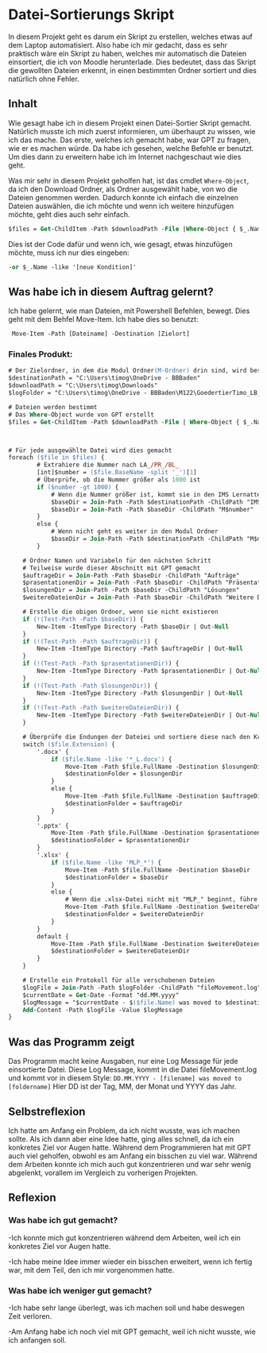 # Datei-Sortierungs Skript
In diesem Projekt geht es darum ein Skript zu erstellen, welches etwas auf dem Laptop automatisiert. Also habe ich mir gedacht, dass es sehr praktisch wäre ein Skript zu haben, welches mir automatisch die Dateien einsortiert, die ich von Moodle herunterlade. Dies bedeutet, dass das Skript die gewollten Dateien erkennt, in einen bestimmten Ordner sortiert und dies natürlich ohne Fehler.

## Inhalt
Wie gesagt habe ich in diesem Projekt einen Datei-Sortier Skript gemacht. Natürlich musste ich mich zuerst informieren, um überhaupt zu wissen, wie ich das mache. Das erste, welches ich gemacht habe, war GPT zu fragen, wie er es machen würde. Da habe ich gesehen, welche Befehle er benutzt. Um dies dann zu erweitern habe ich im Internet nachgeschaut wie dies geht.

Was mir sehr in diesem Projekt geholfen hat, ist das cmdlet ```Where-Object```, da ich den Download Ordner, als Ordner ausgewählt habe, von wo die Dateien genommen werden. Dadurch konnte ich einfach die einzelnen Dateien auswählen, die ich möchte und wenn ich weitere hinzufügen möchte, geht dies auch sehr einfach.

```ps
$files = Get-ChildItem -Path $downloadPath -File |Where-Object { $_.Name -like 'LA_*' -or $_.Name -like 'PR_*' -or $_.Name -like 'BL_*' -or $_.Name -like 'MLP_*' }
```
Dies ist der Code dafür und wenn ich, wie gesagt, etwas hinzufügen möchte, muss ich nur dies eingeben:

```ps
-or $_.Name -like '[neue Kondition]'
```

## Was habe ich in diesem Auftrag gelernt?
Ich habe gelernt, wie man Dateien, mit Powershell Befehlen, bewegt. Dies geht mit dem Behfel Move-Item. Ich habe dies so benutzt:
```ps
 Move-Item -Path [Dateiname] -Destination [Zielort]
```
### Finales Produkt:
```ps
# Der Zielordner, in dem die Modul Ordner(M-Ordner) drin sind, wird bestimmt
$destinationPath = "C:\Users\timog\OneDrive - BBBaden"
$downloadPath = "C:\Users\timog\Downloads"
$logFolder = "C:\Users\timog\OneDrive - BBBaden\M122\GoedertierTimo_LB_M122_2021-V3"

# Dateien werden bestimmt
# Das Where-Object wurde von GPT erstellt
$files = Get-ChildItem -Path $downloadPath -File | Where-Object { $_.Name -like 'LA_*' -or $_.Name -like 'PR_*' -or $_.Name -like 'BL_*' -or $_.Name -like 'MLP_*' }



# Für jede ausgewählte Datei wird dies gemacht
foreach ($file in $files) {
        # Extrahiere die Nummer nach LA_/PR_/BL_
        [int]$number = ($file.BaseName -split '_')[1]
        # Überprüfe, ob die Nummer größer als 1000 ist
        if ($number -gt 1000) {
            # Wenn die Nummer größer ist, kommt sie in den IMS Lernattelier Ordner
            $baseDir = Join-Path -Path $destinationPath -ChildPath "IMS Lernattelier"
            $baseDir = Join-Path -Path $baseDir -ChildPath "M$number"
        }
        else {
            # Wenn nicht geht es weiter in den Modul Ordner
            $baseDir = Join-Path -Path $destinationPath -ChildPath "M$number"
        }

    # Ordner Namen und Variabeln für den nächsten Schritt
    # Teilweise wurde dieser Abschnitt mit GPT gemacht
    $auftrageDir = Join-Path -Path $baseDir -ChildPath "Aufträge"
    $prasentationenDir = Join-Path -Path $baseDir -ChildPath "Präsentationen"
    $losungenDir = Join-Path -Path $baseDir -ChildPath "Lösungen"
    $weitereDateienDir = Join-Path -Path $baseDir -ChildPath "Weitere Dateien"

    # Erstelle die obigen Ordner, wenn sie nicht existieren
    if (!(Test-Path -Path $baseDir)) {
        New-Item -ItemType Directory -Path $baseDir | Out-Null
    }
    if (!(Test-Path -Path $auftrageDir)) {
        New-Item -ItemType Directory -Path $auftrageDir | Out-Null
    }
    if (!(Test-Path -Path $prasentationenDir)) {
        New-Item -ItemType Directory -Path $prasentationenDir | Out-Null
    }
    if (!(Test-Path -Path $losungenDir)) {
        New-Item -ItemType Directory -Path $losungenDir | Out-Null
    }
    if (!(Test-Path -Path $weitereDateienDir)) {
        New-Item -ItemType Directory -Path $weitereDateienDir | Out-Null
    }

    # Überprüfe die Endungen der Dateiei und sortiere diese nach den Kriterien ein
    switch ($file.Extension) {
        '.docx' {
            if ($file.Name -like '*_L.docx') {
                Move-Item -Path $file.FullName -Destination $losungenDir
                $destinationFolder = $losungenDir
            }
            else {
                Move-Item -Path $file.FullName -Destination $auftrageDir
                $destinationFolder = $auftrageDir
            }
        }
        '.pptx' {
            Move-Item -Path $file.FullName -Destination $prasentationenDir
            $destinationFolder = $prasentationenDir
        }
        '.xlsx' {
            if ($file.Name -like 'MLP_*') {
                Move-Item -Path $file.FullName -Destination $baseDir
                $destinationFolder = $baseDir
            }
            else {
                # Wenn die .xlsx-Datei nicht mit "MLP_" beginnt, führe die Standardaktion aus
                Move-Item -Path $file.FullName -Destination $weitereDateienDir
                $destinationFolder = $weitereDateienDir
            }
        }
        default {
            Move-Item -Path $file.FullName -Destination $weitereDateienDir
            $destinationFolder = $weitereDateienDir
        }
    }

    # Erstelle ein Protokoll für alle verschobenen Dateien
    $logFile = Join-Path -Path $logFolder -ChildPath "fileMovement.log"
    $currentDate = Get-Date -Format "dd.MM.yyyy"
    $logMessage = "$currentDate - $($file.Name) was moved to $destinationFolder"
    Add-Content -Path $logFile -Value $logMessage
}
```

## Was das Programm zeigt
Das Programm macht keine Ausgaben, nur eine Log Message für jede einsortierte Datei. Diese Log Message, kommt in die Datei fileMovement.log und kommt vor in diesem Style: ```DD.MM.YYYY - [filename] was moved to [foldername]```
Hier DD ist der Tag, MM, der Monat und YYYY das Jahr.

## Selbstreflexion
Ich hatte am Anfang ein Problem, da ich nicht wusste, was ich machen sollte. Als ich dann aber eine Idee hatte, ging alles schnell, da ich ein konkretes Ziel vor Augen hatte. Während dem Programmieren hat mit GPT auch viel geholfen, obwohl es am Anfang ein bisschen zu viel war. Während dem Arbeiten konnte ich mich auch gut konzentrieren und war sehr wenig abgelenkt, vorallem im Vergleich zu vorherigen Projekten. 

## Reflexion
### Was habe ich gut gemacht?

-Ich konnte mich gut konzentrieren während dem Arbeiten, weil ich ein konkretes Ziel vor Augen hatte.

-Ich habe meine Idee immer wieder ein bisschen erweitert, wenn ich fertig war, mit dem Teil, den ich mir vorgenommen hatte.

### Was habe ich weniger gut gemacht?

-Ich habe sehr lange überlegt, was ich machen soll und habe deswegen Zeit verloren.

-Am Anfang habe ich noch viel mit GPT gemacht, weil ich nicht wusste, wie ich anfangen soll.
